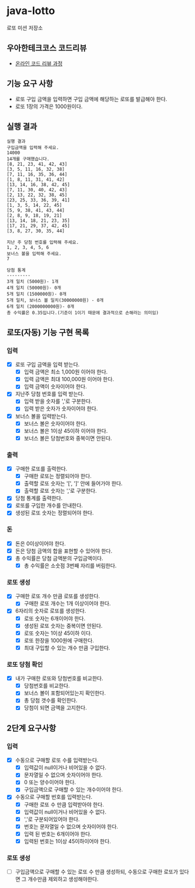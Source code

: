 # java-lotto

로또 미션 저장소

## 우아한테크코스 코드리뷰

- [온라인 코드 리뷰 과정](https://github.com/woowacourse/woowacourse-docs/blob/master/maincourse/README.md)

## 기능 요구 사항

- 로또 구입 금액을 입력하면 구입 금액에 해당하는 로또를 발급해야 한다.
- 로또 1장의 가격은 1000원이다.

## 실행 결과

```
실행 결과
구입금액을 입력해 주세요.
14000
14개를 구매했습니다.
[8, 21, 23, 41, 42, 43]
[3, 5, 11, 16, 32, 38]
[7, 11, 16, 35, 36, 44]
[1, 8, 11, 31, 41, 42]
[13, 14, 16, 38, 42, 45]
[7, 11, 30, 40, 42, 43]
[2, 13, 22, 32, 38, 45]
[23, 25, 33, 36, 39, 41]
[1, 3, 5, 14, 22, 45]
[5, 9, 38, 41, 43, 44]
[2, 8, 9, 18, 19, 21]
[13, 14, 18, 21, 23, 35]
[17, 21, 29, 37, 42, 45]
[3, 8, 27, 30, 35, 44]

지난 주 당첨 번호를 입력해 주세요.
1, 2, 3, 4, 5, 6
보너스 볼을 입력해 주세요.
7

당첨 통계
---------
3개 일치 (5000원)- 1개
4개 일치 (50000원)- 0개
5개 일치 (1500000원)- 0개
5개 일치, 보너스 볼 일치(30000000원) - 0개
6개 일치 (2000000000원)- 0개
총 수익률은 0.35입니다.(기준이 1이기 때문에 결과적으로 손해라는 의미임)
```

## 로또(자동) 기능 구현 목록

### 입력

- [x] 로또 구입 금액을 입력 받는다.
    - [x] 입력 금액은 최소 1,000원 이어야 한다.
    - [x] 입력 금액은 최대 100,000원 이어야 한다.
    - [x] 입력 금액이 숫자이어야 한다.

- [x] 지난주 당첨 번호를 입력 받는다.
    - [x] 입력 받을 숫자를 ','로 구분한다.
    - [x] 입력 받은 숫자가 숫자이어야 한다.

- [x] 보너스 볼을 입력받는다.
    - [x] 보너스 볼은 숫자이어야 한다.
    - [x] 보너스 볼은 1이상 45이하 이어야 한다.
    - [x] 보너스 볼은 당첨번호와 중복이면 안된다.

### 출력

- [x] 구매한 로또를 출력한다.
    - [x] 구매한 로또는 정렬되어야 한다.
    - [x] 출력할 로또 숫자는 '[', ']' 안에 들어가야 한다.
    - [x] 출력할 로또 숫자는 ','로 구분한다.
- [x] 당첨 통계를 출력한다.
- [x] 로또를 구입한 개수를 안내한다.
- [x] 생성된 로또 숫자는 정렬되어야 한다.

### 돈

- [x] 돈은 0이상이어야 한다.
- [x] 돈은 당첨 금액의 합을 표현할 수 있어야 한다.
- [x] 총 수익률은 당첨 금액분의 구입금액이다.
    - [x] 총 수익률은 소숫점 3번째 자리를 버림한다.

### 로또 생성

- [x] 구매한 로또 개수 만큼 로또를 생성한다.
    - [x] 구매한 로또 개수는 1개 이상이어야 한다.
- [x] 6자리의 숫자로 로또를 생성한다.
    - [x] 로또 숫자는 6개이어야 한다.
    - [x] 생성된 로또 숫자는 중복이면 안된다.
    - [x] 로또 숫자는 1이상 45이하 이다.
    - [x] 로또 한장을 1000원에 구매한다.
    - [x] 최대 구입할 수 있는 개수 만큼 구입한다.

### 로또 당첨 확인

- [x] 내가 구매한 로또와 당첨번호를 비교한다.
    - [x] 당첨번호를 비교한다.
    - [x] 보너스 볼이 포함되어있는지 확인한다.
    - [x] 총 당첨 갯수를 확인한다.
    - [x] 당첨이 되면 금액을 고지한다.

## 2단계 요구사항

### 입력

- [x] 수동으로 구매할 로또 수를 입력받는다.
    - [x] 입력값이 null이거나 비어있을 수 없다.
    - [x] 문자열일 수 없으며 숫자이어야 한다.
    - [x] 0 또는 양수이어야 한다.
    - [x] 구입금액으로 구매할 수 있는 개수이어야 한다.

- [x] 수동으로 구매할 번호를 입력받는다.
    - [x] 구매한 로또 수 만큼 입력받아야 한다.
    - [x] 입력값이 null이거나 비어있을 수 없다.
    - [x] ','로 구분되어있어야 한다.
    - [x] 번호는 문자열일 수 없으며 숫자이어야 한다.
    - [x] 입력 된 번호는 6개이어야 한다.
    - [x] 입력된 번호는 1이상 45이하이어야 한다.

### 로또 생성

- [ ] 구입금액으로 구매할 수 있는 로또 수 만큼 생성하되, 수동으로 구매한 로또가 있다면 그 개수만큼 제외하고 생성해야한다.

